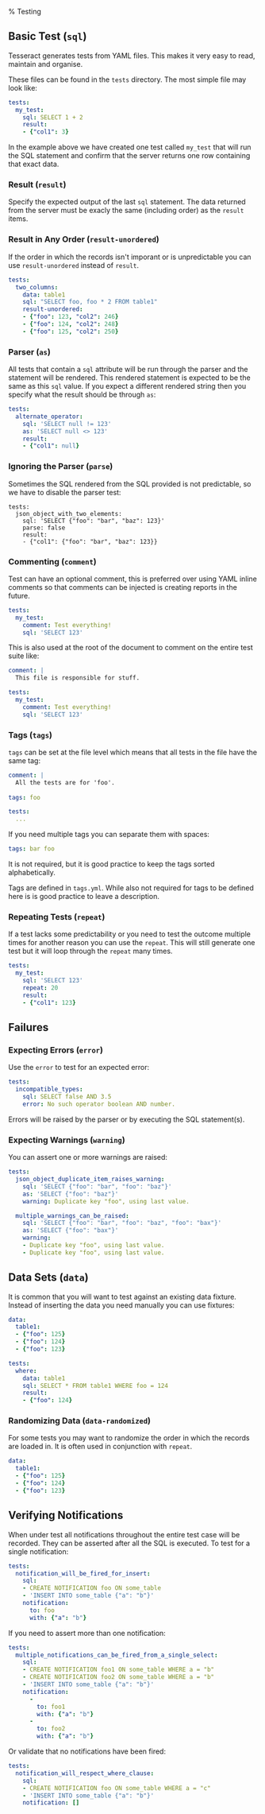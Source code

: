 % Testing


Basic Test (`sql`)
------------------

Tesseract generates tests from YAML files. This makes it very easy to read,
maintain and organise.

These files can be found in the `tests` directory. The most simple file may look
like:

```yml
tests:
  my_test:
    sql: SELECT 1 + 2
    result:
    - {"col1": 3}
```

In the example above we have created one test called `my_test` that will run the
SQL statement and confirm that the server returns one row containing that exact
data.

### Result (`result`)

Specify the expected output of the last `sql` statement. The data returned from
the server must be exacly the same (including order) as the `result` items.

### Result in Any Order (`result-unordered`)

If the order in which the records isn't imporant or is unpredictable you can use
`result-unordered` instead of `result`.

```yml
tests:
  two_columns:
    data: table1
    sql: "SELECT foo, foo * 2 FROM table1"
    result-unordered:
    - {"foo": 123, "col2": 246}
    - {"foo": 124, "col2": 248}
    - {"foo": 125, "col2": 250}
```

### Parser (`as`)

All tests that contain a `sql` attribute will be run through the parser and the
statement will be rendered. This rendered statement is expected to be the same
as this `sql` value. If you expect a different rendered string then you specify
what the result should be through `as`:

```yml
tests:
  alternate_operator:
    sql: 'SELECT null != 123'
    as: 'SELECT null <> 123'
    result:
    - {"col1": null}
```

### Ignoring the Parser (`parse`)

Sometimes the SQL rendered from the SQL provided is not predictable, so we have
to disable the parser test:

```
tests:
  json_object_with_two_elements:
    sql: 'SELECT {"foo": "bar", "baz": 123}'
    parse: false
    result:
    - {"col1": {"foo": "bar", "baz": 123}}
```

### Commenting (`comment`)

Test can have an optional comment, this is preferred over using YAML inline
comments so that comments can be injected is creating reports in the future.

```yml
tests:
  my_test:
    comment: Test everything!
    sql: 'SELECT 123'
```

This is also used at the root of the document to comment on the entire test
suite like:

```yml
comment: |
  This file is responsible for stuff.

tests:
  my_test:
    comment: Test everything!
    sql: 'SELECT 123'
```

### Tags (`tags`)

`tags` can be set at the file level which means that all tests in the file have
the same tag:

```yml
comment: |
  All the tests are for 'foo'.
  
tags: foo

tests:
  ...
```

If you need multiple tags you can separate them with spaces:

```yaml
tags: bar foo
```

It is not required, but it is good practice to keep the tags sorted
alphabetically.

Tags are defined in `tags.yml`. While also not required for tags to be defined
here is is good practice to leave a description.

### Repeating Tests (`repeat`)

If a test lacks some predictability or you need to test the outcome multiple
times for another reason you can use the `repeat`. This will still generate one
test but it will loop through the `repeat` many times.

```yml
tests:
  my_test:
    sql: 'SELECT 123'
    repeat: 20
    result:
    - {"col1": 123}
```

Failures
--------

### Expecting Errors (`error`)

Use the `error` to test for an expected error:

```yml
tests:
  incompatible_types:
    sql: SELECT false AND 3.5
    error: No such operator boolean AND number.
```

Errors will be raised by the parser or by executing the SQL statement(s).

### Expecting Warnings (`warning`)

You can assert one or more warnings are raised:

```yml
tests:
  json_object_duplicate_item_raises_warning:
    sql: 'SELECT {"foo": "bar", "foo": "baz"}'
    as: 'SELECT {"foo": "baz"}'
    warning: Duplicate key "foo", using last value.

  multiple_warnings_can_be_raised:
    sql: 'SELECT {"foo": "bar", "foo": "baz", "foo": "bax"}'
    as: 'SELECT {"foo": "bax"}'
    warning:
    - Duplicate key "foo", using last value.
    - Duplicate key "foo", using last value.
```

Data Sets (`data`)
------------------

It is common that you will want to test against an existing data fixture.
Instead of inserting the data you need manually you can use fixtures:

```yml
data:
  table1:
  - {"foo": 125}
  - {"foo": 124}
  - {"foo": 123}

tests:
  where:
    data: table1
    sql: SELECT * FROM table1 WHERE foo = 124
    result:
    - {"foo": 124}
```

### Randomizing Data (`data-randomized`)

For some tests you may want to randomize the order in which the records are
loaded in. It is often used in conjunction with `repeat`.

```yml
data:
  table1:
  - {"foo": 125}
  - {"foo": 124}
  - {"foo": 123}
```


Verifying Notifications
-----------------------

When under test all notifications throughout the entire test case will be
recorded. They can be asserted after all the SQL is executed. To test for a
single notification:

```yml
tests:
  notification_will_be_fired_for_insert:
    sql:
    - CREATE NOTIFICATION foo ON some_table
    - 'INSERT INTO some_table {"a": "b"}'
    notification:
      to: foo
      with: {"a": "b"}
```

If you need to assert more than one notification:

```yml
tests:
  multiple_notifications_can_be_fired_from_a_single_select:
    sql:
    - CREATE NOTIFICATION foo1 ON some_table WHERE a = "b"
    - CREATE NOTIFICATION foo2 ON some_table WHERE a = "b"
    - 'INSERT INTO some_table {"a": "b"}'
    notification:
      -
        to: foo1
        with: {"a": "b"}
      -
        to: foo2
        with: {"a": "b"}
```

Or validate that no notifications have been fired:

```yml
tests:
  notification_will_respect_where_clause:
    sql:
    - CREATE NOTIFICATION foo ON some_table WHERE a = "c"
    - 'INSERT INTO some_table {"a": "b"}'
    notification: []
```
